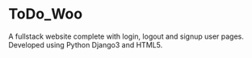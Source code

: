 # ToDo_Woo

A fullstack website complete with login, logout and signup user pages. Developed using Python Django3 and HTML5.